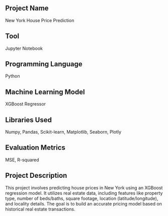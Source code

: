## Project Name
New York House Price Prediction
## Tool
Jupyter Notebook  
## Programming Language
Python
## Machine Learning Model
XGBoost Regressor
## Libraries Used
Numpy, Pandas, Scikit-learn, Matplotlib, Seaborn, Plotly
## Evaluation Metrics
MSE, R-squared

## Project Description
This project involves predicting house prices in New York using an XGBoost regression model. It utilizes real estate data, including features like property type, number of beds/baths, square footage, location (latitude/longitude), and locality details. The goal is to build an accurate pricing model based on historical real estate transactions.

